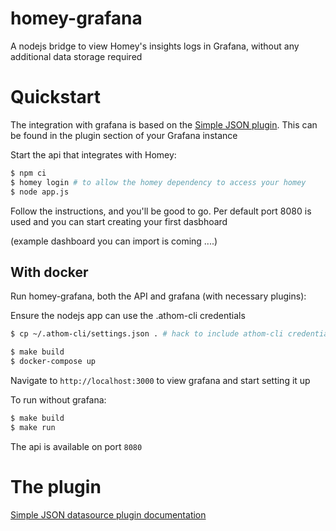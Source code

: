 # homey-grafana

A nodejs bridge to view Homey's insights logs in Grafana, without any additional data storage required

# Quickstart 
The integration with grafana is based on the [Simple JSON plugin](https://grafana.com/grafana/plugins/grafana-simple-json-datasource).
This can be found in the plugin section of your Grafana instance

Start the api that integrates with Homey:
```bash
$ npm ci
$ homey login # to allow the homey dependency to access your homey
$ node app.js
```


Follow the instructions, and you'll be good to go. Per default port 8080 is used and you can start creating your first dasbhoard

(example dashboard you can import is coming ....) 

## With docker 
Run homey-grafana, both the API and grafana (with necessary plugins):

Ensure the nodejs app can use the .athom-cli credentials 
```bash
$ cp ~/.athom-cli/settings.json . # hack to include athom-cli credentials to docker container
```
```bash
$ make build
$ docker-compose up
```

Navigate to `http://localhost:3000` to view grafana and start setting it up

To run without grafana:

```bash
$ make build
$ make run
```

The api is available on port `8080`


# The plugin

[Simple JSON datasource plugin documentation](https://grafana.com/grafana/plugins/grafana-simple-json-datasource/)


